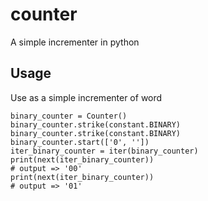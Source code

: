 # counter
A simple incrementer in python

## Usage
Use as a simple incrementer of word
```
binary_counter = Counter()
binary_counter.strike(constant.BINARY)
binary_counter.strike(constant.BINARY)
binary_counter.start(['0', ''])
iter_binary_counter = iter(binary_counter)
print(next(iter_binary_counter))
# output => '00'
print(next(iter_binary_counter))
# output => '01'
```